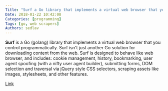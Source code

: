 ```yaml
---
Title: "Surf a Go library that implements a virtual web browser that you control programmatically"
Date: 2018-01-22 10:42:08
Categories: [programming]
Tags: [go, web scrapers]
Authors: sedlav
---
```


**Surf** is a Go (golang) library that implements a virtual web browser that you control programmatically. Surf isn't just another Go solution for downloading content from the web. Surf is designed to behave like web browser, and includes: cookie management, history, bookmarking, user agent spoofing (with a nifty user agent builder), submitting forms, DOM selection and traversal via jQuery style CSS selectors, scraping assets like images, stylesheets, and other features.

[Link](https://github.com/headzoo/surf)

